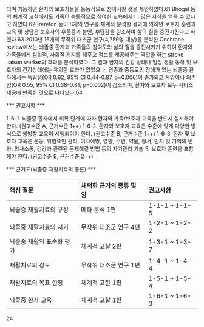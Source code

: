 되며 가능하면 환자와 보호자들을 능동적으로 참여시킬 것을 제안하였다.61 Bhogal 등 의 체계적 고찰에서도 가족이 능동적으로 참여한 교육에서 더 많은 지식을 얻을 수 있다고 하였다.62Brereton 등이 8개의 연구를 체계적 분석한 결과에 의하면 보호자 훈련과 교육 및 상담은 보호자의 우울증과 불안, 부담감을 감소하여 삶의 질을 증진시킨다고 하였다.63
2010년 16개의 무작위 대조군 연구(4,759명 대상)를 분석한 Cochrane review에서는 뇌졸중 환자와 가족들의 참여도와 삶의 질을 증진시키기 위하여 환자와 가족들에게 심리적, 사회적 지지를 해주고 정보를 제공해주는 역할을 하는 stroke liaison worker의 효과를 분석하였다. 그 결과 환자의 건강 상태나 일상 생활 동작 및 보호자의 건강상태에는 유의한 효과가 없었으나, 경증과 중등도의 장애가 있는 뇌졸중 환자에서는 독립성(OR 0.62, 95% CI 0.44-0.87, p=0.006)이 증가되고 사망이나 의존성(OR 0.55, 95% CI 0.38-0.81, p=0.002)이 감소되며, 환자와 보호자 모두 서비스 제공에 만족한 것으로 나타났다.64

*** 권고사항 ***

1-6-1. 뇌졸중 환자에서 회복 단계에 따라 환자와 가족/보호자 교육을 반드시 실시해야 한다. (권고수준 A, 근거수준 1++)
1-6-2. 환자와 보호자 교육은 수준에 맞게 다양한 방식으로 쌍방향 교육이 시행되어야 한다. (권고수준 B, 근거수준 1++)
1-6-3. 환자 및 보호자 교육은 운동, 위험요인 관리, 이차예방, 영양, 수면, 약물, 정서, 인지 및 기억의 변화, 의사소통, 건강과 관련된 문제해결 방법 등의 자기관리 기술 및 보호자 훈련을 포함해야 한다. (권고수준 B, 근거수준 2++)

*** 근거표(뇌졸중 재활치료의 총론) ***

| 핵심 질문             | 채택한 근거의 종류 및 양 | 권고사항         |
| :-------------------- | :----------------------- | :--------------- |
| 뇌졸중 재활치료의 구성 | 메타 분석 1편            | 1-1-1 ~ 1-1-5    |
| 뇌졸중 재활치료의 시기 | 무작위 대조군 연구 4편   | 1-2-1 ~ 1-2-2    |
| 뇌졸중 재활의 표준화 평가 | 체계적 고찰 2편          | 1-3-1 ~ 1-3-7    |
| 재활치료의 강도       | 무작위 대조군 연구 1편   | 1-4-1 ~ 1-4-4    |
| 재활치료의 목표 설정  | 체계적 고찰 1편          | 1-5-1 ~ 1-5-4    |
| 뇌졸중 환자 교육      | 체계적 고찰 1편          | 1-6-1 ~ 1-6-3    |

<PAGE>24